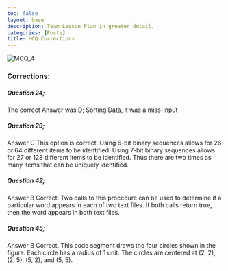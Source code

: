 ```yaml
---
toc: false
layout: base
description: Team Lesson Plan in greater detail.
categories: [Posts]
title: MCQ Corrections
---
```



![MCQ_4](/Users/josh/Repository-1/_posts/MCQ_4.png)


### Corrections:


##### Question 24;

The correct Answer was D; Sorting Data, it was a miss-input

##### Question 29;

Answer C
This option is correct. Using 6-bit binary sequences allows for 26 or 64 different items to be identified. Using 7-bit binary sequences allows for 27 or 128 different items to be identified. Thus there are two times as many items that can be uniquely identified.

##### Question 42;

Answer B
Correct. Two calls to this procedure can be used to determine if a particular word appears in each of two text files. If both calls return true, then the word appears in both text files.

##### Question 45;

Answer B
Correct. This code segment draws the four circles shown in the figure. Each circle has a radius of 1 unit. The circles are centered at (2, 2), (2, 5), (5, 2), and (5, 5).